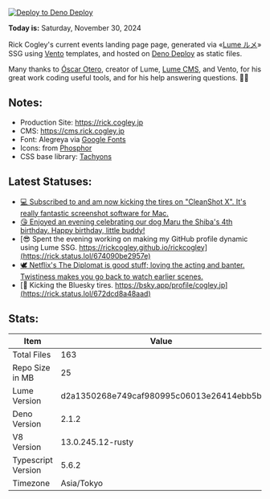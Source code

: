 [![Deploy to Deno Deploy](https://github.com/rickcogley/rick.cogley.jp/actions/workflows/deploy.yml/badge.svg)](https://github.com/rickcogley/rick.cogley.jp/actions/workflows/deploy.yml)

**Today is:** Saturday, November 30, 2024

Rick Cogley's current events landing page page, generated via «[Lume ルメ](https://lume.land/)» SSG using [Vento](https://vento.js.org/) templates, and hosted on [Deno Deploy](https://deno.com/deploy) as static files.

Many thanks to [Óscar Otero](https://oscarotero.com/), creator of Lume, [Lume CMS](https://lume.land/cms/), and Vento, for his great work coding useful tools, and for his help answering questions. 🙏🏻

## Notes:

- Production Site: https://rick.cogley.jp
- CMS: https://cms.rick.cogley.jp
- Font: Alegreya via
  [Google Fonts](https://fonts.google.com/specimen/Alegreya?query=alegreya)
- Icons: from [Phosphor](https://phosphoricons.com/)
- CSS base library: [Tachyons](https://tachyons.io/)

## Latest Statuses:

* [💻 Subscribed to and am now kicking the tires on &quot;CleanShot X&quot;. It&#039;s really fantastic screenshot software for Mac.](https://rick.status.lol/6747bc72c0a59)
* [😘 Enjoyed an evening celebrating our dog Maru the Shiba&#039;s 4th birthday. Happy birthday, little buddy!](https://rick.status.lol/67446268c9ec6)
* [😎 Spent the evening working on making my GitHub profile dynamic using Lume SSG. https://rickcogley.github.io/rickcogley](https://rick.status.lol/674090be2957e)
* [🕊️ Netflix&#039;s The Diplomat is good stuff; loving the acting and banter. Twistiness makes you go back to watch earlier scenes.](https://rick.status.lol/673b15ef5661b)
* [👐 Kicking the Bluesky tires. https://bsky.app/profile/cogley.jp](https://rick.status.lol/672dcd8a48aad)


## Stats:

| Item | Value |
| --- | --- |
| Total Files | 163 |
| Repo Size in MB | 25 |
| Lume Version | d2a1350268e749caf980995c06013e26414ebb5b |
| Deno Version | 2.1.2 |
| V8 Version | 13.0.245.12-rusty |
| Typescript Version | 5.6.2 |
| Timezone | Asia/Tokyo |




